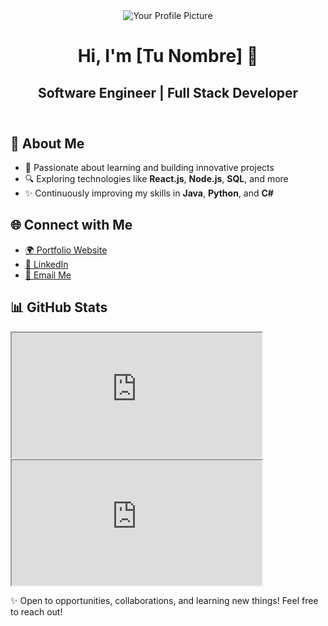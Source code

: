 <body>
  <header>
    <img src="https://github.com/user-attachments/assets/102e774c-fbea-4b18-bbc6-1b9ef4da7832" alt="Your Profile Picture">
    <h1>Hi, I'm [Tu Nombre] 👋</h1>
    <h2>Software Engineer | Full Stack Developer</h2>
  </header>

  <section>
    <h2>🚀 About Me</h2>
    <ul>
      <li>🌱 Passionate about learning and building innovative projects</li>
      <li>🔍 Exploring technologies like <b>React.js</b>, <b>Node.js</b>, <b>SQL</b>, and more</li>
      <li>✨ Continuously improving my skills in <b>Java</b>, <b>Python</b>, and <b>C#</b></li>
    </ul>
  </section>

  <section>
    <h2>🌐 Connect with Me</h2>
    <ul>
      <li><a href="https://yourportfolio.com" target="_blank">🌍 Portfolio Website</a></li>
      <li><a href="https://linkedin.com/in/yourusername" target="_blank">💼 LinkedIn</a></li>
      <li><a href="mailto:your.email@example.com">📧 Email Me</a></li>
    </ul>
  </section>

  <section class="stats">
    <h2>📊 GitHub Stats</h2>
    <iframe src="https://github-readme-stats.vercel.app/api?username=yourusername&show_icons=true&theme=radical" width="400" height="200"></iframe>
    <iframe src="https://github-readme-stats.vercel.app/api/top-langs/?username=yourusername&layout=compact&theme=radical" width="400" height="200"></iframe>
  </section>

  <footer>
    <p>✨ Open to opportunities, collaborations, and learning new things! Feel free to reach out!</p>
  </footer>
</body>
</html>


